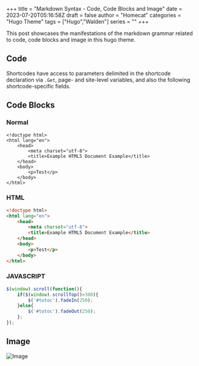 +++
title = "Markdown Syntax - Code, Code Blocks and Image"
date = 2023-07-20T05:16:58Z
draft = false
author = "Homecat"
categories = "Hugo Theme"
tags = ["Hugo","Walden"]
series = ""
+++

This post showcases the manifestations of the markdown grammar related to code, code blocks and image in this hugo theme.

<!--more--> 


## Code

Shortcodes have access to parameters delimited in the shortcode declaration via `.Get`, page- and site-level variables, and also the following shortcode-specific fields.

## Code Blocks

### Normal

```
<!doctype html> 
<html lang="en">
    <head>
        <meta charset="utf-8">
        <title>Example HTML5 Document Example</title>
    </head>
    <body>
        <p>Test</p>
    </body>
</html>
```

### HTML

```html
<!doctype html> 
<html lang="en">
    <head>
        <meta charset="utf-8">
        <title>Example HTML5 Document Example</title>
    </head>
    <body>
        <p>Test</p>
    </body>
</html>
```

### JAVASCRIPT

```js
$(window).scroll(function(){
    if($(window).scrollTop()>300){
        $('#totoc').fadeIn(250);
    }else{
        $('#totoc').fadeOut(250);
    };
});
```

## Image

![Image](https://cn.bing.com/th?id=OHR.Borovets_ZH-CN5914681811_1920x1200.jpg&rf=LaDigue_1920x1200.jpg "Description of Image")

